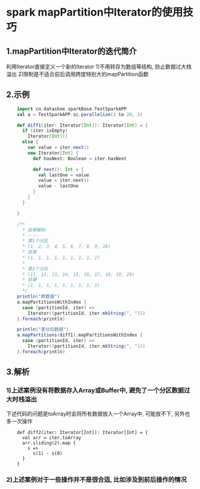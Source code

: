 # spark mapPartition中Iterator的使用技巧

## 1.mapPartition中Iterator的迭代简介
利用Iterator直接定义一个新的Iterator
1)不用转存为数组等结构, 防止数据过大栈溢出
2)限制是不适合前后调用跨度特别大的mapPartition函数

## 2.示例
```scala
    import cn.datashoe.sparkBase.TestSparkAPP
    val a = TestSparkAPP.sc.parallelize(1 to 20, 2)

    def diff1(iter: Iterator[Int]): Iterator[Int] = {
      if (iter.isEmpty)
        Iterator[Int]()
      else {
        var value = iter.next()
        new Iterator[Int] {
          def hasNext: Boolean = iter.hasNext

          def next(): Int = {
            val lastOne = value
            value = iter.next()
            value - lastOne
          }
        }
      }

    }

    /**
      * 结果解析
      * ----
      * 第1个分区
      * (1, 2, 3, 4, 5, 6, 7, 8, 9, 10)
      * 结果
      * (1, 1, 1, 1, 1, 1, 1, 1, 1)
      *
      * 第2个分区
      * (11, 12, 13, 14, 15, 16, 17, 18, 19, 20)
      * 结果
      * (1, 1, 1, 1, 1, 1, 1, 1, 1)
      */
    println("原数据")
    a.mapPartitionsWithIndex {
      case (partitionId, iter) =>
        Iterator((partitionId, iter.mkString(", ")))
    }.foreach(println)

    println("差分后数据")
    a.mapPartitions(diff1).mapPartitionsWithIndex {
      case (partitionId, iter) =>
        Iterator((partitionId, iter.mkString(", ")))
    }.foreach(println)
```

## 3.解析
### 1)上述案例没有将数据存入Array或Buffer中, 避免了一个分区数据过大时栈溢出
下述代码的问题是toArray时会将所有数据放入一个Array中, 可能放不下, 另外也多一次操作
```
    def diff2(iter: Iterator[Int]): Iterator[Int] = {
      val arr = iter.toArray
      arr.sliding(2).map {
        s =>
          s(1) - s(0)
      }
    }
```
### 2)上述案例对于一些操作并不是很合适, 比如涉及到前后操作的情况